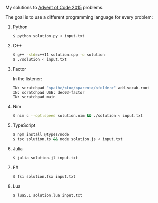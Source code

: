 
My solutions to [Advent of Code 2015](http://adventofcode.com/2015) problems.

The goal is to use a different programming language for every problem:

1. Python
    ```bash
    $ python solution.py < input.txt
    ```

2. C++
    ```bash
    $ g++ -std=c++11 solution.cpp -o solution
    $ ./solution < input.txt
    ```

3. Factor

    In the listener:
    ```bash
    IN: scratchpad "<path>/<to>/<parent>/<folder>" add-vocab-root
    IN: scratchpad USE: dec03-factor
    IN: scratchpad main
    ```

4. Nim
    ```bash
    $ nim c --opt:speed solution.nim && ./solution < input.txt
    ```
    
5. TypeScript
    ```bash
    $ npm install @types/node
    $ tsc solution.ts && node solution.js < input.txt
    ```

6. Julia
    ```bash
    $ julia solution.jl input.txt
    ```

7. F#
    ```bash
    $ fsi solution.fsx input.txt
    ```


8. Lua
    ```bash
    $ lua5.1 solution.lua input.txt
    ```
    
